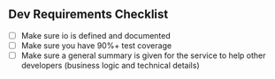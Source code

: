 ## Dev Requirements Checklist
- [ ] Make sure io is defined and documented
- [ ] Make sure you have 90%+ test coverage
- [ ] Make sure a general summary is given for the service to help other developers (business logic and technical details)
